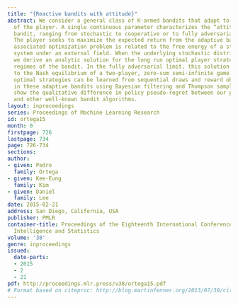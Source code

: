 ```yaml
---
title: "{Reactive bandits with attitude}"
abstract: We consider a general class of K-armed bandits that adapt to the actions
  of the player. A single continuous parameter characterizes the “attitude” of the
  bandit, ranging from stochastic to cooperative or to fully adversarial in nature.
  The player seeks to maximize the expected return from the adaptive bandit, and the
  associated optimization problem is related to the free energy of a statistical mechanical
  system under an external field. When the underlying stochastic distribution is Gaussian,
  we derive an analytic solution for the long run optimal player strategy for different
  regimes of the bandit. In the fully adversarial limit, this solution is equivalent
  to the Nash equilibrium of a two-player, zero-sum semi-infinite game. We show how
  optimal strategies can be learned from sequential draws and reward observations
  in these adaptive bandits using Bayesian filtering and Thompson sampling.  Results
  show the qualitative difference in policy pseudo-regret between our proposed strategy
  and other well-known bandit algorithms.
layout: inproceedings
series: Proceedings of Machine Learning Research
id: ortega15
month: 0
firstpage: 726
lastpage: 734
page: 726-734
sections: 
author:
- given: Pedro
  family: Ortega
- given: Kee-Eung
  family: Kim
- given: Daniel
  family: Lee
date: 2015-02-21
address: San Diego, California, USA
publisher: PMLR
container-title: Proceedings of the Eighteenth International Conference on Artificial
  Intelligence and Statistics
volume: '38'
genre: inproceedings
issued:
  date-parts:
  - 2015
  - 2
  - 21
pdf: http://proceedings.mlr.press/v38/ortega15.pdf
# Format based on citeproc: http://blog.martinfenner.org/2013/07/30/citeproc-yaml-for-bibliographies/
---
```

